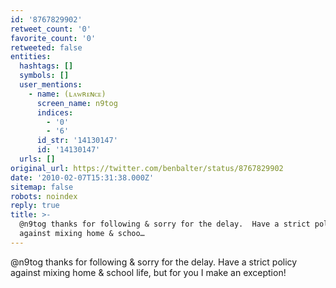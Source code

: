 ```yaml
---
id: '8767829902'
retweet_count: '0'
favorite_count: '0'
retweeted: false
entities:
  hashtags: []
  symbols: []
  user_mentions:
    - name: (ʟᴀᴡʀᴇɴᴄᴇ)
      screen_name: n9tog
      indices:
        - '0'
        - '6'
      id_str: '14130147'
      id: '14130147'
  urls: []
original_url: https://twitter.com/benbalter/status/8767829902
date: '2010-02-07T15:31:38.000Z'
sitemap: false
robots: noindex
reply: true
title: >-
  @n9tog thanks for following & sorry for the delay.  Have a strict policy
  against mixing home & schoo…
---
```


@n9tog thanks for following & sorry for the delay.  Have a strict policy against mixing home & school life, but for you I make an exception!
